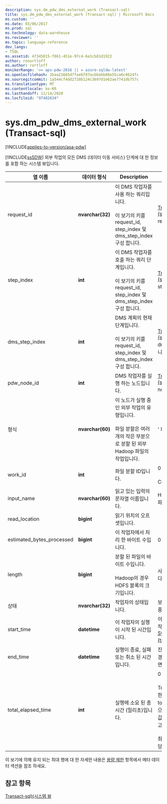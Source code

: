 ```yaml
---
description: sys.dm_pdw_dms_external_work (Transact-sql)
title: sys.dm_pdw_dms_external_work (Transact-sql) | Microsoft Docs
ms.custom: ''
ms.date: 03/06/2017
ms.prod: sql
ms.technology: data-warehouse
ms.reviewer: ''
ms.topic: language-reference
dev_langs:
- TSQL
ms.assetid: 47345015-f861-451e-97c4-6e1cb81d1922
author: ronortloff
ms.author: rortloff
monikerRange: '>= aps-pdw-2016 || = azure-sqldw-latest'
ms.openlocfilehash: 2baa21665d7fae6f87acbbebb88e55ca6c4624fc
ms.sourcegitcommit: 1a544cf4dd2720b124c3697d1e62ae7741db757c
ms.translationtype: MT
ms.contentlocale: ko-KR
ms.lasthandoff: 12/14/2020
ms.locfileid: "97482634"
---
```

# <a name="sysdm_pdw_dms_external_work-transact-sql"></a>sys.dm_pdw_dms_external_work (Transact-sql)
[!INCLUDE[applies-to-version/asa-pdw](../../includes/applies-to-version/asa-pdw.md)]

  [!INCLUDE[ssSDW](../../includes/sssdw-md.md)] 외부 작업의 모든 DMS (데이터 이동 서비스) 단계에 대 한 정보를 포함 하는 시스템 뷰입니다.  
  
|열 이름|데이터 형식|Description|범위|  
|-----------------|---------------|-----------------|-----------|  
|request_id|**nvarchar(32)**|이 DMS 작업자를 사용 하는 쿼리입니다.<br /><br /> 이 보기의 키를 request_id, step_index 및 dms_step_index 구성 합니다.|[Transact-sql&#41;&#40;sys.dm_pdw_exec_requests ](../../relational-databases/system-dynamic-management-views/sys-dm-pdw-exec-requests-transact-sql.md)request_id와 동일 합니다.|  
|step_index|**int**|이 DMS 작업자를 호출 하는 쿼리 단계입니다.<br /><br /> 이 보기의 키를 request_id, step_index 및 dms_step_index 구성 합니다.|[Transact-sql&#41;&#40;sys.dm_pdw_request_steps ](../../relational-databases/system-dynamic-management-views/sys-dm-pdw-request-steps-transact-sql.md)step_index와 동일 합니다.|  
|dms_step_index|**int**|DMS 계획의 현재 단계입니다.<br /><br /> 이 보기의 키를 request_id, step_index 및 dms_step_index 구성 합니다.|[Transact-sql&#41;&#40;sys.dm_pdw_dms_workers ](../../relational-databases/system-dynamic-management-views/sys-dm-pdw-dms-workers-transact-sql.md)dms___step_index와 동일 합니다.|  
|pdw_node_id|**int**|DMS 작업자를 실행 하는 노드입니다.|[Transact-sql&#41;&#40;sys.dm_pdw_nodes ](../../relational-databases/system-dynamic-management-views/sys-dm-pdw-nodes-transact-sql.md)node_id와 동일 합니다.|  
|형식|**nvarchar(60)**|이 노드가 실행 중인 외부 작업의 유형입니다.<br /><br /> 파일 분할은 여러 개의 작은 부분으로 분할 된 외부 Hadoop 파일의 작업입니다.|' 파일 분할 '|  
|work_id|**int**|파일 분할 ID입니다.|0 보다 크거나 같습니다.<br /><br /> Compute 노드당 고유 합니다.|  
|input_name|**nvarchar(60)**|읽고 있는 입력의 문자열 이름입니다.|Hadoop 파일의 경우 Hadoop 파일 이름입니다.|  
|read_location|**bigint**|읽기 위치의 오프셋입니다.||  
|estimated_bytes_processed|**bigint**|이 작업자에서 처리 한 바이트 수입니다.|0 보다 크거나 같습니다.|  
|length|**bigint**|분할 된 파일의 바이트 수입니다.<br /><br /> Hadoop의 경우 HDFS 블록의 크기입니다.|사용자 정의. 기본값은 64입니다.|  
|상태|**nvarchar(32)**|작업자의 상태입니다.|보류 중, 처리 중, 완료 됨, 실패, 중단 됨|  
|start_time|**datetime**|이 작업자의 실행이 시작 된 시간입니다.|이 작업자가 속한 쿼리 단계의 시작 시간 보다 크거나 같습니다. [Sys.dm_pdw_request_steps &#40;transact-sql&#41;](../../relational-databases/system-dynamic-management-views/sys-dm-pdw-request-steps-transact-sql.md)를 참조 하세요.|  
|end_time|**datetime**|실행이 종료, 실패 또는 취소 된 시간입니다.|진행 중이거나 지연 된 작업자의 경우 NULL입니다. 그렇지 않으면 start_time 보다 큽니다.|  
|total_elapsed_time|**int**|실행에 소요 된 총 시간 (밀리초)입니다.|0 보다 크거나 같습니다.<br /><br /> Total_elapsed_time 정수에 대 한 최대값을 초과 하는 경우 total_elapsed_time는 최대 값으로 계속 됩니다. 이 경우 "최 댓 값이 초과 되었습니다." 라는 경고가 생성 됩니다.<br /><br /> 최대 값 (밀리초)은 24.8 일에 해당 합니다.|  
  
 이 보기에 의해 유지 되는 최대 행에 대 한 자세한 내용은 [용량 제한](/azure/sql-data-warehouse/sql-data-warehouse-service-capacity-limits#metadata) 항목에서 메타 데이터 섹션을 참조 하세요.
  
## <a name="see-also"></a>참고 항목  
 [Transact-sql&#41;&#40;시스템 뷰 ](../../t-sql/language-reference.md)  
  
